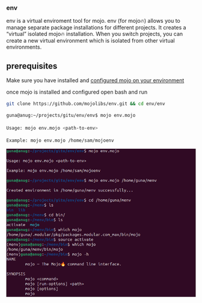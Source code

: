 ### env
env is a virtual enviroment tool for mojo.
env (for mojo🔥) allows you to manage separate package installations for different projects. It creates a “virtual” isolated mojo🔥 installation. When you switch projects, you can create a new virtual environment which is isolated from other virtual environments.

## prerequisites

Make sure you have installed and [configured mojo on your environment](https://docs.modular.com/mojo/manual/get-started/index.html)

once mojo is installed and configured open bash and run

```bash
git clone https://github.com/mojolibs/env.git && cd env/env
```

```bash
guna@anug:~/projects/gitu/env/env$ mojo env.mojo

Usage: mojo env.mojo <path-to-env>

Example: mojo env.mojo /home/sam/mojoenv
```
<p>
  <img src="assets/mojo_env.png" alt="mojo env usage">
</p>